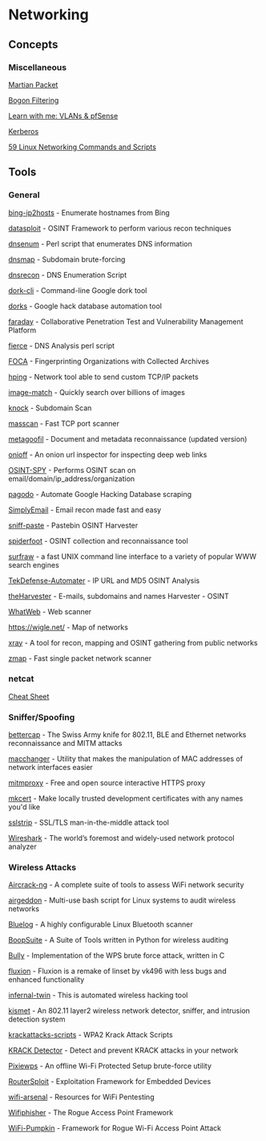 # Networking

## Concepts

### Miscellaneous

[Martian Packet](https://en.wikipedia.org/wiki/Martian_packet)

[Bogon Filtering](https://en.wikipedia.org/wiki/Bogon_filtering)

[Learn with me: VLANs & pfSense](https://www.youtube.com/watch?v=0_unEBSxqGY&feature=youtu.be)

[Kerberos](https://www.tarlogic.com/en/blog/how-kerberos-works/)

[59 Linux Networking Commands and Scripts](https://haydenjames.io/linux-networking-commands-scripts/)

## Tools

### General

[bing-ip2hosts](https://www.morningstarsecurity.com/research/bing-ip2hosts) - Enumerate hostnames from Bing

[datasploit](https://github.com/DataSploit/datasploit) - OSINT Framework to perform various recon techniques

[dnsenum](https://github.com/fwaeytens/dnsenum) - Perl script that enumerates DNS information

[dnsmap](https://code.google.com/archive/p/dnsmap/downloads) - Subdomain brute-forcing

[dnsrecon](https://github.com/darkoperator/dnsrecon) - DNS Enumeration Script

[dork-cli](https://github.com/jgor/dork-cli) - Command-line Google dork tool

[dorks](https://github.com/USSCltd/dorks) - Google hack database automation tool

[faraday](https://github.com/infobyte/faraday) - Collaborative Penetration Test and Vulnerability Management Platform

[fierce](http://git.kali.org/gitweb/?p=packages/fierce.git;a=summary) - DNS Analysis perl script

[FOCA](https://github.com/ElevenPaths/FOCA) - Fingerprinting Organizations with Collected Archives

[hping](https://github.com/antirez/hping) - Network tool able to send custom TCP/IP packets

[image-match](https://github.com/ascribe/image-match]) - Quickly search over billions of images

[knock](https://github.com/guelfoweb/knock) - Subdomain Scan

[masscan](https://github.com/robertdavidgraham/masscan) - Fast TCP port scanner

[metagoofil](https://github.com/opsdisk/metagoofil) - Document and metadata reconnaissance (updated version)

[onioff](https://github.com/k4m4/onioff) - An onion url inspector for inspecting deep web links

[OSINT-SPY](https://github.com/SharadKumar97/OSINT-SPY) - Performs OSINT scan on email/domain/ip_address/organization

[pagodo](https://github.com/opsdisk/pagodo) - Automate Google Hacking Database scraping

[SimplyEmail](https://github.com/SimplySecurity/SimplyEmail) - Email recon made fast and easy

[sniff-paste](https://github.com/needmorecowbell/sniff-paste) - Pastebin OSINT Harvester

[spiderfoot](https://www.spiderfoot.net) - OSINT collection and reconnaissance tool

[surfraw](https://github.com/kisom/surfraw) - a fast UNIX command line interface to a variety of popular WWW search engines

[TekDefense-Automater](https://github.com/1aN0rmus/TekDefense-Automater) - IP URL and MD5 OSINT Analysis

[theHarvester](https://github.com/laramies/theHarvester) - E-mails, subdomains and names Harvester - OSINT

[WhatWeb](https://github.com/urbanadventurer/WhatWeb) - Web scanner

https://wigle.net/ - Map of networks

[xray](https://github.com/evilsocket/xray) - A tool for recon, mapping and OSINT gathering from public networks

[zmap](https://github.com/zmap/zmap) - Fast single packet network scanner

### netcat

[Cheat Sheet](https://www.sans.org/security-resources/sec560/netcat_cheat_sheet_v1.pdf)

### Sniffer/Spoofing

[bettercap](https://github.com/bettercap/bettercap) - The Swiss Army knife for 802.11, BLE and Ethernet networks reconnaissance and MITM attacks

[macchanger](https://github.com/alobbs/macchanger) - Utility that makes the manipulation of MAC addresses of network interfaces easier

[mitmproxy](https://mitmproxy.org) - Free and open source interactive HTTPS proxy

[mkcert](https://github.com/FiloSottile/mkcert) - Make locally trusted development certificates with any names you'd like

[sslstrip](https://moxie.org/software/sslstrip/) - SSL/TLS man-in-the-middle attack tool

[Wireshark](https://www.wireshark.org) - The world’s foremost and widely-used network protocol analyzer

### Wireless Attacks

[Aircrack-ng](https://github.com/aircrack-ng/aircrack-ng) - A complete suite of tools to assess WiFi network security

[airgeddon](https://github.com/v1s1t0r1sh3r3/airgeddon) - Multi-use bash script for Linux systems to audit wireless networks

[Bluelog](https://github.com/MS3FGX/Bluelog) - A highly configurable Linux Bluetooth scanner

[BoopSuite](https://github.com/MisterBianco/BoopSuite) - A Suite of Tools written in Python for wireless auditing

[Bully](http://git.kali.org/gitweb/?p=packages/bully.git;a=summary) - Implementation of the WPS brute force attack, written in C

[fluxion](https://github.com/FluxionNetwork/fluxion) - Fluxion is a remake of linset by vk496 with less bugs and enhanced functionality

[infernal-twin](https://github.com/entropy1337/infernal-twin) - This is automated wireless hacking tool

[kismet](https://github.com/kismetwireless/kismet) - An 802.11 layer2 wireless network detector, sniffer, and intrusion detection system

[krackattacks-scripts](https://github.com/vanhoefm/krackattacks-scripts) - WPA2 Krack Attack Scripts

[KRACK Detector](https://github.com/securingsam/krackdetector) - Detect and prevent KRACK attacks in your network

[Pixiewps](https://github.com/wiire-a/pixiewps) - An offline Wi-Fi Protected Setup brute-force utility

[RouterSploit](https://github.com/threat9/routersploit) - Exploitation Framework for Embedded Devices

[wifi-arsenal](https://github.com/0x90/wifi-arsenal) - Resources for WiFi Pentesting

[Wifiphisher](https://github.com/wifiphisher/wifiphisher) - The Rogue Access Point Framework

[WiFi-Pumpkin](https://github.com/P0cL4bs/WiFi-Pumpkin) - Framework for Rogue Wi-Fi Access Point Attack
